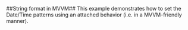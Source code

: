 ##String format in MVVM##
This example demonstrates how to set the Date/Time patterns using an attached behavior (i.e. in a MVVM-friendly manner).